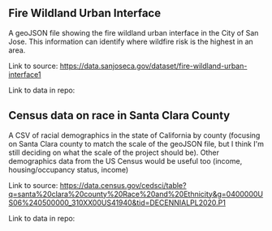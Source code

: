 ## Fire Wildland Urban Interface
A geoJSON file showing the fire wildland urban interface in the City of San Jose. This information can identify where wildfire risk is the highest in an area. 

Link to source: https://data.sanjoseca.gov/dataset/fire-wildland-urban-interface1

Link to data in repo: 

## Census data on race in Santa Clara County 
A CSV of racial demographics in the state of California by county (focusing on Santa Clara county to match the scale of the geoJSON file, but I think I'm still
deciding on what the scale of the project should be). Other demographics data from the US Census would be useful too (income, housing/occupancy status, income)

Link to source: https://data.census.gov/cedsci/table?q=santa%20clara%20county%20Race%20and%20Ethnicity&g=0400000US06%240500000_310XX00US41940&tid=DECENNIALPL2020.P1

Link to data in repo: 
